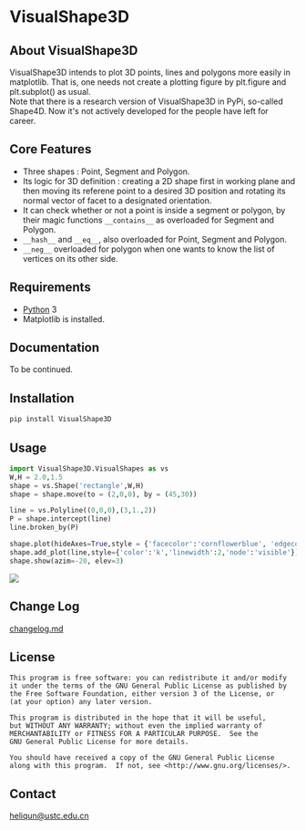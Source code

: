 # VisualShape3D

## About VisualShape3D

VisualShape3D intends to plot 3D points, lines and polygons more easily in matplotlib. That is, one needs not create a plotting figure by plt.figure and plt.subplot() as usual.  
Note that there is a research version of VisualShape3D in PyPi, so-called Shape4D. Now it's not actively developed for the people have left for career. 


## Core Features
- Three shapes : Point, Segment and Polygon.
- Its logic for 3D definition : creating a 2D shape first in working plane and then moving its referene point to a desired 3D position and rotating its normal vector of facet to a designated orientation.
- It can check whether or not a point is inside a segment or polygon, by their magic functions `__contains__` as overloaded for Segment and Polygon.
- `__hash__` and `__eq__`, also overloaded for Point, Segment and Polygon.
- `__neg__` overloaded for polygon when one wants to know the list of vertices on its other side.


## Requirements

* [Python](http://www.python.org) 3 
* Matplotlib is installed.

## Documentation

To be continued.

## Installation
```bash
pip install VisualShape3D
```

## Usage
```Python
import VisualShape3D.VisualShapes as vs
W,H = 2.0,1.5
shape = vs.Shape('rectangle',W,H)
shape = shape.move(to = (2,0,0), by = (45,30))

line = vs.Polyline((0,0,0),(3,1.,2))
P = shape.intercept(line)
line.broken_by(P)

shape.plot(hideAxes=True,style = {'facecolor':'cornflowerblue', 'edgecolor':'navy'})
shape.add_plot(line,style={'color':'k','linewidth':2,'node':'visible'})
shape.show(azim=-20, elev=3)
```
<img src="./html/_images/logo_drawn.png"/>

## Change Log

[changelog.md](changelog.md)

## License

    This program is free software: you can redistribute it and/or modify
    it under the terms of the GNU General Public License as published by
    the Free Software Foundation, either version 3 of the License, or
    (at your option) any later version.

    This program is distributed in the hope that it will be useful,
    but WITHOUT ANY WARRANTY; without even the implied warranty of
    MERCHANTABILITY or FITNESS FOR A PARTICULAR PURPOSE.  See the
    GNU General Public License for more details.

    You should have received a copy of the GNU General Public License
    along with this program.  If not, see <http://www.gnu.org/licenses/>.

## Contact
heliqun@ustc.edu.cn

